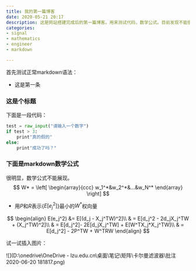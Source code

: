 ```yaml
---
title: 我的第一篇博客
date: 2020-05-21 20:17
description: 这是网站搭建完成后的第一篇博客。用来测试代码，数学公式。目前发现不能很好地支持数学公式，其暂时没有其他问题。又发现插图片必须使用网址，而不能从本地导入，总而言之，对不会计算机的人不友好。
categories:
- signal
- mathematics
- engineer
- markdown

---
```


首先测试正常markdown语法：

- 这是第一条

### 这是个标题

下面是一段代码：

```python
test = raw_input("请输入一个数字")
if test > 3:
    print"真的假的"
else:
    print"成功了吗？"
```

### 下面是markdown数学公式

很明显，数学公式不能展现。
$$
W* = 
\left[
\begin{array}{ccc}
w_1^*&w_2^*&...&w_N^*
\end{array}
\right]
$$

- 用$P$和$R$表示{$E[e_j^2]$}最小的$W^*$权向量

$$
\begin{align}
E(e_j^2) &= E[(d_j - X_j^TW)^2]\\
& = E[d_j^2 - 2d_jX_j^TW + (X_j^TW)^2]\\
& = E[d_j^2]- 2E[d_jX_j^TW] + E[W^TX_j*X_j^TW]\\
& = E[d_j^2] - 2P^TW + W^TRW
\end{align}
$$


试一试插入图片：

![](D:\onedrive\OneDrive - lzu.edu.cn\桌面\笔记\矩阵\卡尔曼滤波器\批注 2020-06-20 181817.png)

